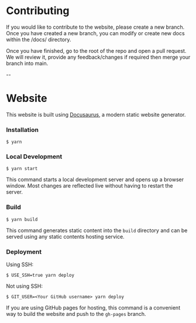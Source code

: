 # Contributing

If you would like to contribute to the website, please create a new branch. Once you have created a new branch, you can modify or create new docs within the /docs/ directory. 

Once you have finished, go to the root of the repo and open a pull request. We will review it, provide any feedback/changes if required then merge your branch into main.

--

# Website

This website is built using [Docusaurus](https://docusaurus.io/), a modern static website generator.

### Installation

```
$ yarn
```

### Local Development

```
$ yarn start
```

This command starts a local development server and opens up a browser window. Most changes are reflected live without having to restart the server.

### Build

```
$ yarn build
```

This command generates static content into the `build` directory and can be served using any static contents hosting service.

### Deployment

Using SSH:

```
$ USE_SSH=true yarn deploy
```

Not using SSH:

```
$ GIT_USER=<Your GitHub username> yarn deploy
```

If you are using GitHub pages for hosting, this command is a convenient way to build the website and push to the `gh-pages` branch.
